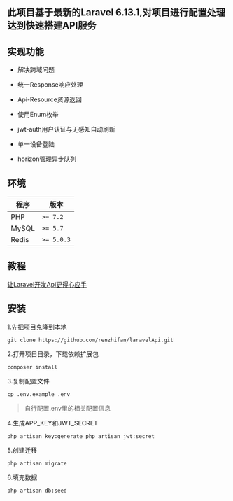 此项目基于最新的Laravel 6.13.1,对项目进行配置处理达到快速搭建API服务
---
## 实现功能
* 解决跨域问题

* 统一Response响应处理

* Api-Resource资源返回

* 使用Enum枚举

* jwt-auth用户认证与无感知自动刷新

* 单一设备登陆

* horizon管理异步队列

## 环境

| 程序 | 版本 |
| -------- | -------- |
| PHP| `>= 7.2` |
| MySQL| `>= 5.7` |
| Redis| `>= 5.0.3` |

## 教程

[让Laravel开发Api更得心应手](https://renzhifan.github.io/laravel/%E8%AE%A9Laravel%E5%BC%80%E5%8F%91Api%E6%9B%B4%E5%BE%97%E5%BF%83%E5%BA%94%E6%89%8B/)

## 安装
1.先把项目克隆到本地

``
git clone https://github.com/renzhifan/laravelApi.git
``

2.打开项目目录，下载依赖扩展包

``
composer install
``

3.复制配置文件

``
cp .env.example .env
``

>自行配置.env里的相关配置信息

4.生成APP_KEY和JWT_SECRET

``
php artisan key:generate
php artisan jwt:secret
``

5.创建迁移

``
php artisan migrate
``

6.填充数据

``
php artisan db:seed
``